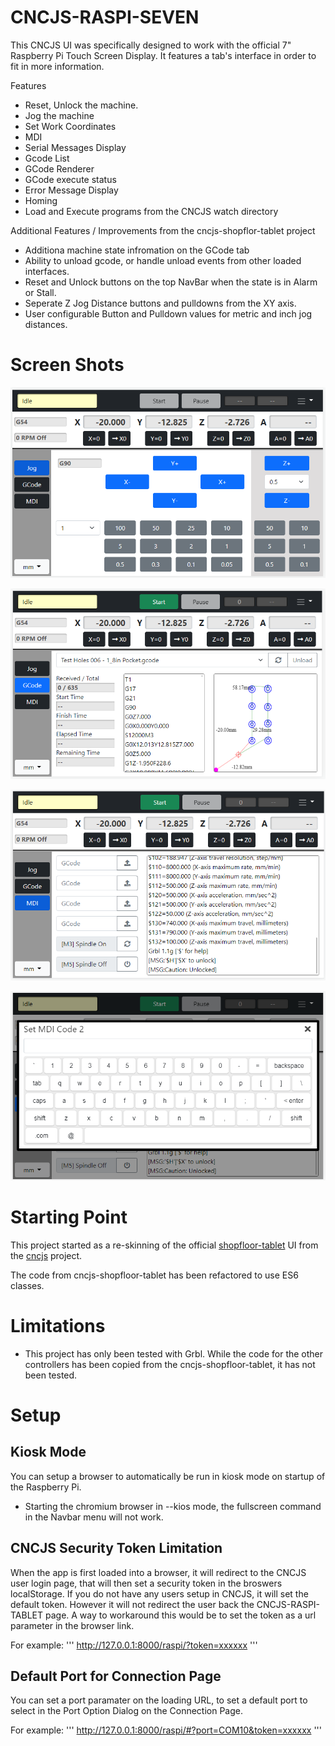 # CNCJS-RASPI-SEVEN

This CNCJS UI was specifically designed to work with the official 7" Raspberry Pi Touch Screen Display.  It features a tab's interface in order to fit in more information. 

Features
* Reset, Unlock the machine.
* Jog the machine
* Set Work Coordinates
* MDI
* Serial Messages Display
* Gcode List
* GCode Renderer
* GCode execute status
* Error Message Display
* Homing
* Load and Execute programs from the CNCJS watch directory

Additional Features / Improvements from the cncjs-shopflor-tablet project
* Additiona machine state infromation on the GCode tab
* Ability to unload gcode, or handle unload events from other loaded interfaces. 
* Reset and Unlock buttons on the top NavBar when the state is in Alarm or Stall. 
* Seperate Z Jog Distance buttons and pulldowns from the XY axis. 
* User configurable Button and Pulldown values for metric and inch jog distances. 

# Screen Shots

![Jog Tab](/screenshot_jog.png)

![Jog Tab](/screenshot_gcode.png)

![Jog Tab](/screenshot_mdi.png)

![Jog Tab](/screenshot_keyboard.png)

# Starting Point

This project started as a re-skinning of the official [shopfloor-tablet](https://github.com/cncjs/cncjs-shopfloor-tablet) UI from the [cncjs](https://cnc.js.org/) project.

The code from cncjs-shopfloor-tablet has been refactored to use ES6 classes.

# Limitations
* This project has only been tested with Grbl. While the code for the other controllers has been copied from the cncjs-shopfloor-tablet, it has not been tested. 

# Setup

## Kiosk Mode

You can setup a browser to automatically be run in kiosk mode on startup of the Raspberry Pi. 
* Starting the chromium browser in --kios mode, the fullscreen command in the Navbar menu will not work. 

## CNCJS Security Token Limitation 

When the app is first loaded into a browser, it will redirect to the CNCJS user login page, that will then set a security token in the broswers localStorage.  If you do not have any users setup in CNCJS, it will set the default token. However it will not redirect the user back the CNCJS-RASPI-TABLET page. A way to workaround this would be to set the token as a url parameter in the browser link. 

For example:
'''
http://127.0.0.1:8000/raspi/?token=xxxxxx
'''

## Default Port for Connection Page

You can set a port paramater on the loading URL, to set a default port to select in the Port Option Dialog on the Connection Page.

For example:
'''
http://127.0.0.1:8000/raspi/#?port=COM10&token=xxxxxx
'''
